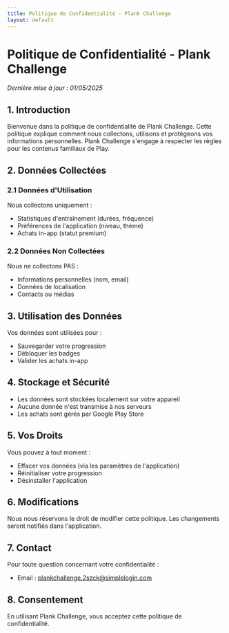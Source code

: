 ```yaml
---
title: Politique de Confidentialité - Plank Challenge
layout: default
---
```


# Politique de Confidentialité - Plank Challenge

*Dernière mise à jour : 01/05/2025*

## 1. Introduction

Bienvenue dans la politique de confidentialité de Plank Challenge. Cette politique explique comment nous collectons, utilisons et protégeons vos informations personnelles.
Plank Challenge s'engage à respecter les règles pour les contenus familiaux de Play.

## 2. Données Collectées

### 2.1 Données d'Utilisation
Nous collectons uniquement :
- Statistiques d'entraînement (durées, fréquence)
- Préférences de l'application (niveau, thème)
- Achats in-app (statut premium)

### 2.2 Données Non Collectées
Nous ne collectons PAS :
- Informations personnelles (nom, email)
- Données de localisation
- Contacts ou médias

## 3. Utilisation des Données

Vos données sont utilisées pour :
- Sauvegarder votre progression
- Débloquer les badges
- Valider les achats in-app

## 4. Stockage et Sécurité

- Les données sont stockées localement sur votre appareil
- Aucune donnée n'est transmise à nos serveurs
- Les achats sont gérés par Google Play Store

## 5. Vos Droits

Vous pouvez à tout moment :
- Effacer vos données (via les paramètres de l'application)
- Réinitialiser votre progression
- Désinstaller l'application

## 6. Modifications

Nous nous réservons le droit de modifier cette politique. Les changements seront notifiés dans l'application.

## 7. Contact

Pour toute question concernant votre confidentialité :
- Email : plankchallenge.2szck@simplelogin.com

## 8. Consentement

En utilisant Plank Challenge, vous acceptez cette politique de confidentialité.

